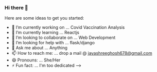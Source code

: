 ### Hi there 👋



Here are some ideas to get you started:

- 🔭 I’m currently working on ... Covid Vaccination Analysis
- 🌱 I’m currently learning ... Reactjs
- 👯 I’m looking to collaborate on ... Web Development
- 🤔 I’m looking for help with ... flask/django
- 💬 Ask me about ... Anything
- 📫 How to reach me: ... drop a mail @ jayashreeghosh678@gmail.com
- 😄 Pronouns: ... She/Her
- ⚡ Fun fact: ... I'm too dedicated
-->
